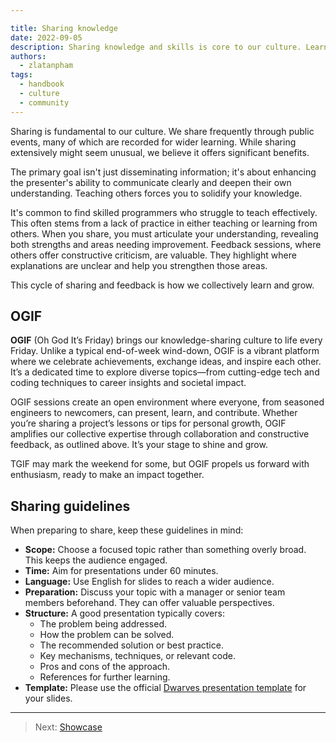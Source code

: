 ```yaml
---

title: Sharing knowledge
date: 2022-09-05
description: Sharing knowledge and skills is core to our culture. Learn why it's vital for growth, how it improves communication, and see guidelines for effective sharing.
authors:
  - zlatanpham
tags:
  - handbook
  - culture
  - community
---
```


Sharing is fundamental to our culture. We share frequently through public events, many of which are recorded for wider learning. While sharing extensively might seem unusual, we believe it offers significant benefits.

The primary goal isn't just disseminating information; it's about enhancing the presenter's ability to communicate clearly and deepen their own understanding. Teaching others forces you to solidify your knowledge.

It's common to find skilled programmers who struggle to teach effectively. This often stems from a lack of practice in either teaching or learning from others. When you share, you must articulate your understanding, revealing both strengths and areas needing improvement. Feedback sessions, where others offer constructive criticism, are valuable. They highlight where explanations are unclear and help you strengthen those areas.

This cycle of sharing and feedback is how we collectively learn and grow.

## OGIF

**OGIF** (Oh God It’s Friday) brings our knowledge-sharing culture to life every Friday. Unlike a typical end-of-week wind-down, OGIF is a vibrant platform where we celebrate achievements, exchange ideas, and inspire each other. It’s a dedicated time to explore diverse topics—from cutting-edge tech and coding techniques to career insights and societal impact.

OGIF sessions create an open environment where everyone, from seasoned engineers to newcomers, can present, learn, and contribute. Whether you’re sharing a project’s lessons or tips for personal growth, OGIF amplifies our collective expertise through collaboration and constructive feedback, as outlined above. It’s your stage to shine and grow.

TGIF may mark the weekend for some, but OGIF propels us forward with enthusiasm, ready to make an impact together.

## Sharing guidelines

When preparing to share, keep these guidelines in mind:

* **Scope:** Choose a focused topic rather than something overly broad. This keeps the audience engaged.
* **Time:** Aim for presentations under 60 minutes.
* **Language:** Use English for slides to reach a wider audience.
* **Preparation:** Discuss your topic with a manager or senior team members beforehand. They can offer valuable perspectives.
* **Structure:** A good presentation typically covers:
  * The problem being addressed.
  * How the problem can be solved.
  * The recommended solution or best practice.
  * Key mechanisms, techniques, or relevant code.
  * Pros and cons of the approach.
  * References for further learning.
* **Template:** Please use the official [Dwarves presentation template](https://docs.google.com/presentation/d/14n3DFDkroCTWx3y3GutLc8Ous3RWgza9_gi784tGmMo) for your slides.

---

> Next: [Showcase](showcase.md)
